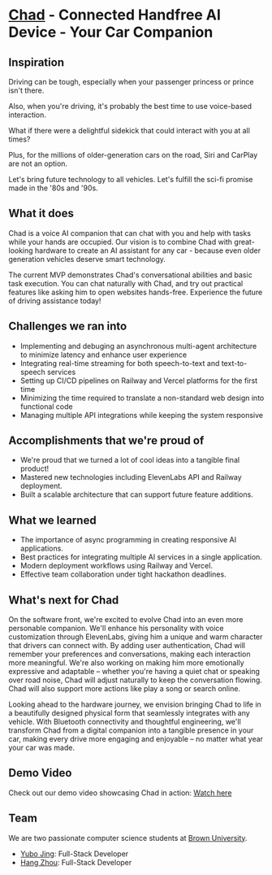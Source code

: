 # [Chad](https://chad-xi.vercel.app/) - Connected Handfree AI Device - Your Car Companion

## Inspiration
Driving can be tough, especially when your passenger princess or prince isn't there.

Also, when you're driving, it's probably the best time to use voice-based interaction.

What if there were a delightful sidekick that could interact with you at all times?

Plus, for the millions of older-generation cars on the road, Siri and CarPlay are not an option.

Let's bring future technology to all vehicles. Let's fulfill the sci-fi promise made in the '80s and '90s.

## What it does
Chad is a voice AI companion that can chat with you and help with tasks while your hands are occupied. Our vision is to combine Chad with great-looking hardware to create an AI assistant for any car - because even older generation vehicles deserve smart technology.

The current MVP demonstrates Chad's conversational abilities and basic task execution. You can chat naturally with Chad, and try out practical features like asking him to open websites hands-free. Experience the future of driving assistance today!

## Challenges we ran into
- Implementing and debuging an asynchronous multi-agent architecture to minimize latency and enhance user experience
- Integrating real-time streaming for both speech-to-text and text-to-speech services
- Setting up CI/CD pipelines on Railway and Vercel platforms for the first time
- Minimizing the time required to translate a non-standard web design into functional code
- Managing multiple API integrations while keeping the system responsive

## Accomplishments that we're proud of
- We're proud that we turned a lot of cool ideas into a tangible final product!
- Mastered new technologies including ElevenLabs API and Railway deployment.
- Built a scalable architecture that can support future feature additions.


## What we learned
- The importance of async programming in creating responsive AI applications.
- Best practices for integrating multiple AI services in a single application.
- Modern deployment workflows using Railway and Vercel.
- Effective team collaboration under tight hackathon deadlines.


## What's next for Chad

On the software front, we're excited to evolve Chad into an even more personable companion. We'll enhance his personality with voice customization through ElevenLabs, giving him a unique and warm character that drivers can connect with. By adding user authentication, Chad will remember your preferences and conversations, making each interaction more meaningful. We're also working on making him more emotionally expressive and adaptable – whether you're having a quiet chat or speaking over road noise, Chad will adjust naturally to keep the conversation flowing. Chad will also support more actions like play a song or search online.

Looking ahead to the hardware journey, we envision bringing Chad to life in a beautifully designed physical form that seamlessly integrates with any vehicle. With Bluetooth connectivity and thoughtful engineering, we'll transform Chad from a digital companion into a tangible presence in your car, making every drive more engaging and enjoyable – no matter what year your car was made. 

## Demo Video
Check out our demo video showcasing Chad in action: [Watch here](https://www.youtube.com/watch?v=rabkK7u8SfA)

## Team

We are two passionate computer science students at [Brown University](https://www.brown.edu).

- [Yubo Jing](https://www.yubojing.com/): Full-Stack Developer
- [Hang Zhou](https://www.linkedin.com/in/hang-zhou-codebuster/): Full-Stack Developer